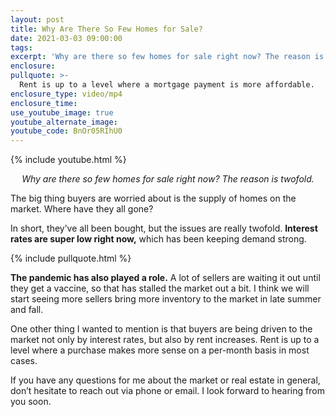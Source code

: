 ```yaml
---
layout: post
title: Why Are There So Few Homes for Sale?
date: 2021-03-03 09:00:00
tags:
excerpt: 'Why are there so few homes for sale right now? The reason is twofold.'
enclosure:
pullquote: >-
  Rent is up to a level where a mortgage payment is more affordable.
enclosure_type: video/mp4
enclosure_time:
use_youtube_image: true
youtube_alternate_image:
youtube_code: BnOr05RIhU0
---
```


{% include youtube.html %}

<p style="text-align: center;"><em>Why are there so few homes for sale right now? The reason is twofold.</em></p>

The big thing buyers are worried about is the supply of homes on the market. Where have they all gone? 

In short, they’ve all been bought, but the issues are really twofold. **Interest rates are super low right now,** which has been keeping demand strong.

{% include pullquote.html %}

**The pandemic has also played a role.** A lot of sellers are waiting it out until they get a vaccine, so that has stalled the market out a bit. I think we will start seeing more sellers bring more inventory to the market in late summer and fall.

One other thing I wanted to mention is that buyers are being driven to the market not only by interest rates, but also by rent increases. Rent is up to a level where a purchase makes more sense on a per-month basis in most cases.

If you have any questions for me about the market or real estate in general, don’t hesitate to reach out via phone or email. I look forward to hearing from you soon.
